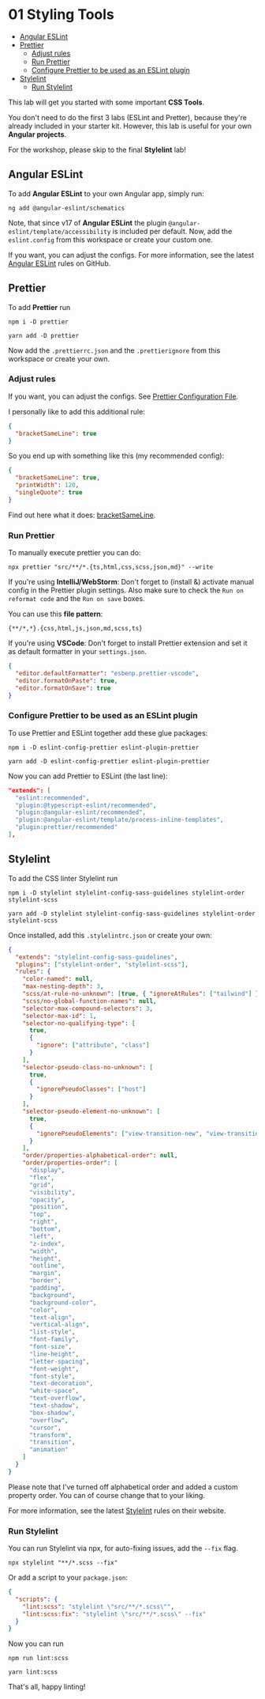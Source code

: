 # 01 Styling Tools

<!-- TOC -->

- [Angular ESLint](#angular-eslint)
- [Prettier](#prettier)
  - [Adjust rules](#adjust-rules)
  - [Run Prettier](#run-prettier)
  - [Configure Prettier to be used as an ESLint plugin](#configure-prettier-to-be-used-as-an-eslint-plugin)
- [Stylelint](#stylelint)
  - [Run Stylelint](#run-stylelint)
  <!-- TOC -->

This lab will get you started with some important **CSS Tools**.

You don't need to do the first 3 labs (ESLint and Pretter), because they're already included in your starter kit. However, this lab is useful for your own **Angular projects**.

For the workshop, please skip to the final **Stylelint** lab!

## Angular ESLint

To add **Angular ESLint** to your own Angular app, simply run:

```shell
ng add @angular-eslint/schematics
```

Note, that since v17 of **Angular ESLint** the plugin `@angular-eslint/template/accessibility` is included per default.
Now, add the `eslint.config` from this workspace or create your custom one.

If you want, you can adjust the configs. For more information, see the latest [Angular ESLint](https://github.com/angular-eslint/angular-eslint/tree/main/packages/eslint-plugin-template) rules on GitHub.

## Prettier

To add **Prettier** run

```shell
npm i -D prettier
```

```shell
yarn add -D prettier
```

Now add the `.prettierrc.json` and the `.prettierignore` from this workspace or create your own.

### Adjust rules

If you want, you can adjust the configs. See [Prettier Configuration File](https://prettier.io/docs/en/configuration.html).

I personally like to add this additional rule:

```json
{
  "bracketSameLine": true
}
```

So you end up with something like this (my recommended config):

```json
{
  "bracketSameLine": true,
  "printWidth": 120,
  "singleQuote": true
}
```

Find out here what it does: [bracketSameLine](https://prettier.io/docs/en/options.html#bracketsameline).

### Run Prettier

To manually execute prettier you can do:

```shell
npx prettier "src/**/*.{ts,html,css,scss,json,md}" --write
```

If you're using **IntelliJ/WebStorm**: Don't forget to (install &) activate manual config in the Prettier plugin settings. Also make sure to check the `Run on reformat code` and the `Run on save` boxes.

You can use this **file pattern**:

`{**/*,*}.{css,html,js,json,md,scss,ts}`

If you're using **VSCode**: Don't forget to install Prettier extension and set it as default formatter in your `settings.json`.

```json
{
  "editor.defaultFormatter": "esbenp.prettier-vscode",
  "editor.formatOnPaste": true,
  "editor.formatOnSave": true
}
```

### Configure Prettier to be used as an ESLint plugin

To use Prettier and ESLint together add these glue packages:

```shell
npm i -D eslint-config-prettier eslint-plugin-prettier
```

```shell
yarn add -D eslint-config-prettier eslint-plugin-prettier
```

Now you can add Prettier to ESLint (the last line):

```json
"extends": [
  "eslint:recommended",
  "plugin:@typescript-eslint/recommended",
  "plugin:@angular-eslint/recommended",
  "plugin:@angular-eslint/template/process-inline-templates",
  "plugin:prettier/recommended"
],
```

## Stylelint

To add the CSS linter Stylelint run

```shell
npm i -D stylelint stylelint-config-sass-guidelines stylelint-order stylelint-scss
```

```shell
yarn add -D stylelint stylelint-config-sass-guidelines stylelint-order stylelint-scss
```

Once installed, add this `.stylelintrc.json` or create your own:

```json
{
  "extends": "stylelint-config-sass-guidelines",
  "plugins": ["stylelint-order", "stylelint-scss"],
  "rules": {
    "color-named": null,
    "max-nesting-depth": 3,
    "scss/at-rule-no-unknown": [true, { "ignoreAtRules": ["tailwind"] }],
    "scss/no-global-function-names": null,
    "selector-max-compound-selectors": 3,
    "selector-max-id": 1,
    "selector-no-qualifying-type": [
      true,
      {
        "ignore": ["attribute", "class"]
      }
    ],
    "selector-pseudo-class-no-unknown": [
      true,
      {
        "ignorePseudoClasses": ["host"]
      }
    ],
    "selector-pseudo-element-no-unknown": [
      true,
      {
        "ignorePseudoElements": ["view-transition-new", "view-transition-old"]
      }
    ],
    "order/properties-alphabetical-order": null,
    "order/properties-order": [
      "display",
      "flex",
      "grid",
      "visibility",
      "opacity",
      "position",
      "top",
      "right",
      "bottom",
      "left",
      "z-index",
      "width",
      "height",
      "outline",
      "margin",
      "border",
      "padding",
      "background",
      "background-color",
      "color",
      "text-align",
      "vertical-align",
      "list-style",
      "font-family",
      "font-size",
      "line-height",
      "letter-spacing",
      "font-weight",
      "font-style",
      "text-decoration",
      "white-space",
      "text-overflow",
      "text-shadow",
      "box-shadow",
      "overflow",
      "cursor",
      "transform",
      "transition",
      "animation"
    ]
  }
}
```

Please note that I've turned off alphabetical order and added a custom property order. You can of course change that to your liking.

For more information, see the latest [Stylelint](https://stylelint.io/user-guide/rules/list) rules on their website.

### Run Stylelint

You can run Stylelint via npx, for auto-fixing issues, add the `--fix` flag.

```shell
npx stylelint "**/*.scss --fix"
```

Or add a script to your `package.json`:

```json
{
  "scripts": {
    "lint:scss": "stylelint \"src/**/*.scss\"",
    "lint:scss:fix": "stylelint \"src/**/*.scss\" --fix"
  }
}
```

Now you can run

```shell
npm run lint:scss
```

```shell
yarn lint:scss
```

That's all, happy linting!

